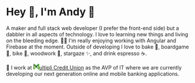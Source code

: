 # Hey 👋, I'm Andy 🤖

A maker and full stack web developer (I prefer the front-end side) but a dabbler in all aspects of technology. I love to learning new things and living on the bleeding edge. 🧑‍💻 I'm really enjoying working with Angular and Firebase at the moment. Outside of developing I love to bake 🥖, boardgame 🎲, bike 🚴, woodwork 🔨, stargaze ✨, and drink espresso ☕️. 

🔭 I work at [<img src="https://github.com/Phyxsius/phyxsius/blob/main/multipli.png" height="16">ultipli Credit Union](https://multiplicu.com) as the AVP of IT where we are currently developing our next generation online and mobile banking applications.


<!--
**Phyxsius/phyxsius** is a ✨ _special_ ✨ repository because its `README.md` (this file) appears on your GitHub profile.

Here are some ideas to get you started:

- 🔭 I’m currently working on ...
- 🌱 I’m currently learning ...
- 👯 I’m looking to collaborate on ...
- 🤔 I’m looking for help with ...
- 💬 Ask me about ...
- 📫 How to reach me: ...
- 😄 Pronouns: ...
- ⚡ Fun fact: ...
-->
